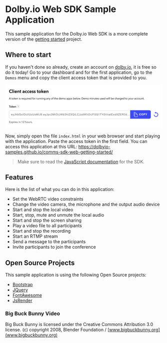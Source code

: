 # Dolby.io Web SDK Sample Application

This sample application for the Dolby.io Web SDK is a more complete version of the [getting started](https://github.com/dolbyio-samples/comms-sdk-web-getting-started) project.

## Where to start

If you haven't done so already, create an account on [dolby.io](https://dolby.io/signup), it is free so do it today! Go to your dashboard and for the first application, go to the `Demos` menu and copy the client access token that is provided to you.

![Client Access Token](images/client-access-token.png)

Now, simply open the file `index.html` in your web browser and start playing with the application. Paste the access token in the first field. You can access this application at this URL: https://dolbyio-samples.github.io/comms-sdk-web-getting-started/

> Make sure to read the [JavaScript documentation](https://docs.dolby.io/communications-apis/docs/js-client-sdk-voxeetsdk) for the SDK.

## Features
Here is the list of what you can do in this application:
- Set the WebRTC video constraints
- Change the video camera, the microphone and the output audio device
- Start and stop the local video
- Start, stop, mute and unmute the local audio
- Start and stop the screen sharing
- Play a video file to all participants
- Start and stop the recording
- Start an RTMP stream
- Send a message to the participants
- Invite participants to join the conference

## Open Source Projects

This sample application is using the following Open Source projects:
- [Bootstrap](https://getbootstrap.com)
- [JQuery](https://jquery.com)
- [FontAwesome](https://fontawesome.com)
- [JsRender](https://www.jsviews.com/)

### Big Buck Bunny Video

Big Buck Bunny is licensed under the Creative Commons Attribution 3.0 license.
(c) copyright 2008, Blender Foundation / [www.bigbuckbunny.org](www.bigbuckbunny.org)
